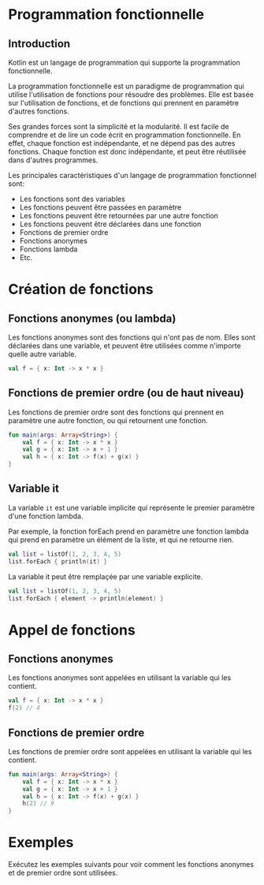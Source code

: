 # Programmation fonctionnelle

## Introduction

Kotlin est un langage de programmation qui supporte la programmation fonctionnelle.

La programmation fonctionnelle est un paradigme de programmation qui utilise l'utilisation de fonctions pour résoudre des problèmes. Elle est basée sur l'utilisation de fonctions, et de fonctions qui prennent en paramètre d'autres fonctions.

Ses grandes forces sont la simplicité et la modularité. Il est facile de comprendre et de lire un code écrit en programmation fonctionnelle. En effet, chaque fonction est indépendante, et ne dépend pas des autres fonctions. Chaque fonction est donc indépendante, et peut être réutilisée dans d'autres programmes.

Les principales caractéristiques d'un langage de programmation fonctionnel sont:

* Les fonctions sont des variables
* Les fonctions peuvent être passées en paramètre
* Les fonctions peuvent être retournées par une autre fonction
* Les fonctions peuvent être déclarées dans une fonction
* Fonctions de premier ordre
* Fonctions anonymes
* Fonctions lambda
* Etc.

# Création de fonctions

## Fonctions anonymes (ou lambda)

Les fonctions anonymes sont des fonctions qui n'ont pas de nom. Elles sont déclarées dans une variable, et peuvent être utilisées comme n'importe quelle autre variable.

```kotlin
val f = { x: Int -> x * x }
```

## Fonctions de premier ordre (ou de haut niveau)

Les fonctions de premier ordre sont des fonctions qui prennent en paramètre une autre fonction, ou qui retournent une fonction.

```kotlin
fun main(args: Array<String>) {
    val f = { x: Int -> x * x }
    val g = { x: Int -> x + 1 }
    val h = { x: Int -> f(x) + g(x) }
}
```

## Variable it

La variable `it` est une variable implicite qui représente le premier paramètre d'une fonction lambda.

Par exemple, la fonction forEach prend en paramètre une fonction lambda qui prend en paramètre un élément de la liste, et qui ne retourne rien.

```kotlin
val list = listOf(1, 2, 3, 4, 5)
list.forEach { println(it) }
```

La variable it peut être remplaçée par une variable explicite.

```kotlin
val list = listOf(1, 2, 3, 4, 5)
list.forEach { element -> println(element) }
```


# Appel de fonctions

## Fonctions anonymes

Les fonctions anonymes sont appelées en utilisant la variable qui les contient.

```kotlin
val f = { x: Int -> x * x }
f(2) // 4
```

## Fonctions de premier ordre

Les fonctions de premier ordre sont appelées en utilisant la variable qui les contient.

```kotlin
fun main(args: Array<String>) {
    val f = { x: Int -> x * x }
    val g = { x: Int -> x + 1 }
    val h = { x: Int -> f(x) + g(x) }
    h(2) // 9
}
```

# Exemples

Exécutez les exemples suivants pour voir comment les fonctions anonymes et de premier ordre sont utilisées.